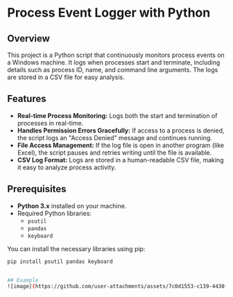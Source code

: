 # Process Event Logger with Python

## Overview

This project is a Python script that continuously monitors process events on a Windows machine. It logs when processes start and terminate, including details such as process ID, name, and command line arguments. The logs are stored in a CSV file for easy analysis.

## Features

- **Real-time Process Monitoring:** Logs both the start and termination of processes in real-time.
- **Handles Permission Errors Gracefully:** If access to a process is denied, the script logs an "Access Denied" message and continues running.
- **File Access Management:** If the log file is open in another program (like Excel), the script pauses and retries writing until the file is available.
- **CSV Log Format:** Logs are stored in a human-readable CSV file, making it easy to analyze process activity.

## Prerequisites

- **Python 3.x** installed on your machine.
- Required Python libraries:
  - `psutil`
  - `pandas`
  - `keyboard`

You can install the necessary libraries using pip:

```bash
pip install psutil pandas keyboard


## Example
![image](https://github.com/user-attachments/assets/7c0d1553-c139-4430-97b4-a727350c8571)
